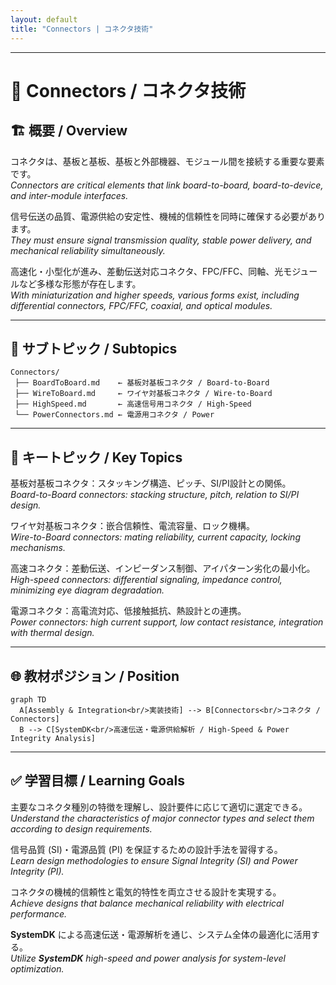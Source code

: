 ```yaml
---
layout: default
title: "Connectors | コネクタ技術"
---
```


---

# 🔌 Connectors / コネクタ技術

## 🏗 概要 / Overview
コネクタは、基板と基板、基板と外部機器、モジュール間を接続する重要な要素です。  
*Connectors are critical elements that link board-to-board, board-to-device, and inter-module interfaces.*  

信号伝送の品質、電源供給の安定性、機械的信頼性を同時に確保する必要があります。  
*They must ensure signal transmission quality, stable power delivery, and mechanical reliability simultaneously.*  

高速化・小型化が進み、差動伝送対応コネクタ、FPC/FFC、同軸、光モジュールなど多様な形態が存在します。  
*With miniaturization and higher speeds, various forms exist, including differential connectors, FPC/FFC, coaxial, and optical modules.*  

---

## 📂 サブトピック / Subtopics
```
Connectors/
 ├── BoardToBoard.md    ← 基板対基板コネクタ / Board-to-Board
 ├── WireToBoard.md     ← ワイヤ対基板コネクタ / Wire-to-Board
 ├── HighSpeed.md       ← 高速信号用コネクタ / High-Speed
 └── PowerConnectors.md ← 電源用コネクタ / Power
```

---

## 🔑 キートピック / Key Topics
基板対基板コネクタ：スタッキング構造、ピッチ、SI/PI設計との関係。  
*Board-to-Board connectors: stacking structure, pitch, relation to SI/PI design.*  

ワイヤ対基板コネクタ：嵌合信頼性、電流容量、ロック機構。  
*Wire-to-Board connectors: mating reliability, current capacity, locking mechanisms.*  

高速コネクタ：差動伝送、インピーダンス制御、アイパターン劣化の最小化。  
*High-speed connectors: differential signaling, impedance control, minimizing eye diagram degradation.*  

電源コネクタ：高電流対応、低接触抵抗、熱設計との連携。  
*Power connectors: high current support, low contact resistance, integration with thermal design.*  

---

## 🌐 教材ポジション / Position
```mermaid
graph TD
  A[Assembly & Integration<br/>実装技術] --> B[Connectors<br/>コネクタ / Connectors]
  B --> C[SystemDK<br/>高速伝送・電源供給解析 / High-Speed & Power Integrity Analysis]
```

---

## ✅ 学習目標 / Learning Goals
主要なコネクタ種別の特徴を理解し、設計要件に応じて適切に選定できる。  
*Understand the characteristics of major connector types and select them according to design requirements.*  

信号品質 (SI)・電源品質 (PI) を保証するための設計手法を習得する。  
*Learn design methodologies to ensure Signal Integrity (SI) and Power Integrity (PI).*  

コネクタの機械的信頼性と電気的特性を両立させる設計を実現する。  
*Achieve designs that balance mechanical reliability with electrical performance.*  

**SystemDK** による高速伝送・電源解析を通じ、システム全体の最適化に活用する。  
*Utilize **SystemDK** high-speed and power analysis for system-level optimization.*  
